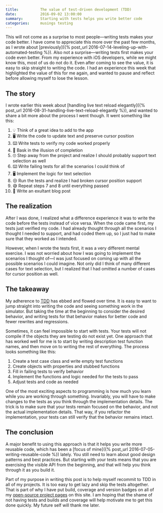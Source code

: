 ```yaml
---
title:          The value of test-driven development (TDD)
date:           2016-09-02 13:00:00
summary:        Starting with tests helps you write better code
categories:     musings testing
---
```


This will not come as a surprise to most people—writing tests makes your code better. I have come to appreciate this more over the past few months, as I wrote about [previously]({% post_url 2016-07-14-leveling-up-with-automated-testing %}). Also not a surprise—writing tests first makes your code even better. From my experience with iOS developers, while we might know this, most of us do not do it. Even after coming to see the value, it is easy to skip straight to writing the code. I had an experience this week that highlighted the value of this for me again, and wanted to pause and reflect before allowing myself to lose the lesson.

## The story
I wrote earlier this week about [handling live text reload elegantly]({% post_url 2016-08-31-handling-live-text-reload-elegantly %}), and wanted to share a bit more about the process I went though. It went something like this:

1. 💡 Think of a great idea to add to the app
1. 🖥 Write the code to update text and preserve cursor position
1. ⌨️ Write tests to verify my code worked properly
1. 🎊 Bask in the illusion of completion
1. 🙄 Step away from the project and realize I should probably support text selection as well
1. ⌨️ Write failing tests for all the scenarios I could think of
1. 🖥 Implement the logic for text selection
1. 😒 Run the tests and realize I had broken cursor position support
1. 😅 Repeat steps 7 and 8 until everything passed
1. 🎉 Write an exultant blog post

## The realization
After I was done, I realized what a difference experience it was to write the code before the tests instead of vice versa. When the code came first, my tests just verified my code. I had already thought through all the scenarios I thought I needed to support, and had coded them up, so I just had to make sure that they worked as I intended.

However, when I wrote the tests first, it was a very different mental exercise. I was not worried about how I was going to implement the scenarios I thought of—I was just focused on coming up with all the possible scenarios I could imagine. Not only did I think of many different cases for text selection, but I realized that I had omitted a number of cases for cursor position as well.

## The takeaway
My adherence to [TDD](https://en.wikipedia.org/wiki/Test-driven_development) has ebbed and flowed over time. It is easy to want to jump straight into writing the code and seeing something work in the simulator. But taking the time at the beginning to consider the desired behavior, and writing tests for that behavior makes for better code and fewer rewrites and regressions.

Sometimes, it can feel impossible to start with tests. Your tests will not compile if the objects they are testing do not exist yet. One approach that has worked well for me is to start by writing description test function names, and then move on to writing the rest of everything. The process looks something like this:

1. Create a test case class and write empty test functions
1. Create objects with properties and stubbed functions
1. Fill in failing tests to verify behavior
1. Implement the functions and logic needed for the tests to pass
1. Adjust tests and code as needed

One of the most exciting aspects to programming is how much you learn while you are working through something. Invariably, you will have to make changes to the tests as you think through the implementation details. The trick is to make sure that your tests remain focused on the behavior, and not the actual implementation details. That way, if you refactor the implementation, your tests can still verify that the behavior remains intact.

## The conclusion
A major benefit to using this approach is that it helps you write more reusable code, which has been a [focus of mine]({% post_url 2016-07-05-writing-reusable-code %}) lately. You still need to learn about good design patterns and best practices. But starting with your tests means that you are exercising the visible API from the beginning, and that will help you think through it as you build it.

Part of my purpose in writing this post is to help myself recommit to TDD in all of my projects. It is too easy to get lazy and skip the tests altogether. That is part of why I have put build, coverage and version badges on all of my [open-source project pages](/code) on this site. I am hoping that the shame of not having tests and builds and coverage will help motivate me to get this done quickly. My future self will thank me later.
